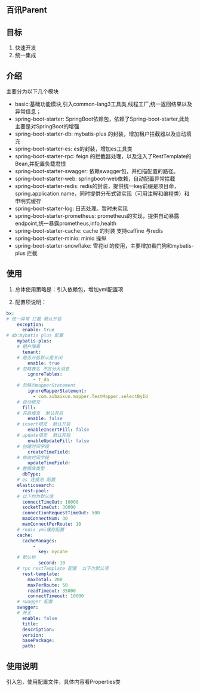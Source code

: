## 百讯Parent

## 目标
1. 快速开发
2. 统一集成

## 介绍

主要分为以下几个模块

- basic:基础功能模块,引入common-lang3工具类,线程工厂,统一返回结果以及异常信息；
- spring-boot-starter: SpringBoot依赖包，依赖了Spring-boot-starter,此处主要是对SpringBoot的增强
- spring-boot-starter-db: mybatis-plus 的封装，增加租户拦截器以及自动填充
- spring-boot-starter-es: es的封装，增加es工具类
- spring-boot-starter-rpc: feign 的拦截器处理，以及注入了RestTemplate的Bean,并配置负载君恨
- spring-boot-starter-swagger: 依赖swagger包，并扫描配置的路径。
- spring-boot-starter-web: springboot-web依赖，自动配置异常拦截
- spring-boot-starter-redis: redis的封装，提供统一key前缀是项目命，spring.application.name，同时提供分布式锁实现（可用注解和编程类）和申明式缓存
- spring-boot-starter-log: 日志处理。暂时未实现
- spring-boot-starter-prometheus: prometheus的实现，提供自动暴露endpoint,统一暴露prometheus,info,health
- spring-boot-starter-cache: cache 的封装 支持caffine 与redis
- spring-boot-starter-minio: minio 操纵
- spring-boot-starter-snowflake: 雪花id 的使用，主要增加看门狗和mybatis-plus 拦截
## 使用

1. 总体使用策略是：引入依赖包，增加yml配置项

2. 配置项说明：
```yaml
bx:
# 统一异常 拦截 默认开启
    exception:
      enable: true
# db:mybatis plus 配置
    mybatis-plus:
    # 租户隔离
      tenant:
    # 是否开启默认是关闭
        enable: true
    # 忽略表名 不区分大消息
        ignoreTables:
          - t_da
    # 忽略的mapperStatement
        ignoreMapperStatement:
          - com.aibaixun.mapper.TestMapper.selectById
    # 自动填充
      fill:
    # 开启填充  默认开启
        enable: false
    # insert填充  默认开启
        enableInsertFill: false
    # update填充  默认开启
        enableUpdateFill: false
    # 创建时间字段
        createTimeField:
    # 修改时间字段
        updateTimeField:
    # 数据库类型
      dbType:
    # es 连接池 配置
    elasticsearch:
      rest-pool:
    # 以下均为默认值  
      connectTimeOut: 10000
      socketTimeOut: 30000
      connectionRequestTimeOut: 500
      maxConnectNum: 30
      maxConnectPerRoute: 10
    # redis yml缓存配置
    cache:
      cacheManages:
          -
            key: mycahe
    # 默认秒
            second: 10
    # rpc restTemplate 配置  以下为默认项
      rest-template:
        maxTotal: 200
        maxPerRoute: 50
        readTimeout: 35000
        connectTimeout: 10000
    # swagger 配置
    swagger:
    # 开关
      enable: false
      title:
      description:
      version:
      basePackage:
      path:  
```
 
## 使用说明
引入包，使用配置文件，具体内容看Properties类
